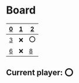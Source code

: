 # Board
|[0](https://github.com/vivax3794/github_games/issues/new?title=Update:0)|[1](https://github.com/vivax3794/github_games/issues/new?title=Update:1)|[2](https://github.com/vivax3794/github_games/issues/new?title=Update:2)|
|---|---|---|
|[3](https://github.com/vivax3794/github_games/issues/new?title=Update:3)|❌|⭕|
|[6](https://github.com/vivax3794/github_games/issues/new?title=Update:6)|❌|[8](https://github.com/vivax3794/github_games/issues/new?title=Update:8)|
## Current player: ⭕